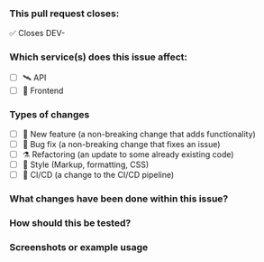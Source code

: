 ### This pull request closes:

✅ Closes DEV-

### Which service(s) does this issue affect:

- [ ] 🛰️ API
- [ ] 🛒 Frontend

### Types of changes

- [ ] 🧱 New feature (a non-breaking change that adds functionality)
- [ ] 🐛 Bug fix (a non-breaking change that fixes an issue)
- [ ] ⚗️ Refactoring (an update to some already existing code)
- [ ] 💄 Style (Markup, formatting, CSS)
- [ ] 🤖 CI/CD (a change to the CI/CD pipeline)

### What changes have been done within this issue?

<!--- Write a short summary here -->

### How should this be tested?

<!--- Write the steps here -->

### Screenshots or example usage

<!--- Insert images here -->
